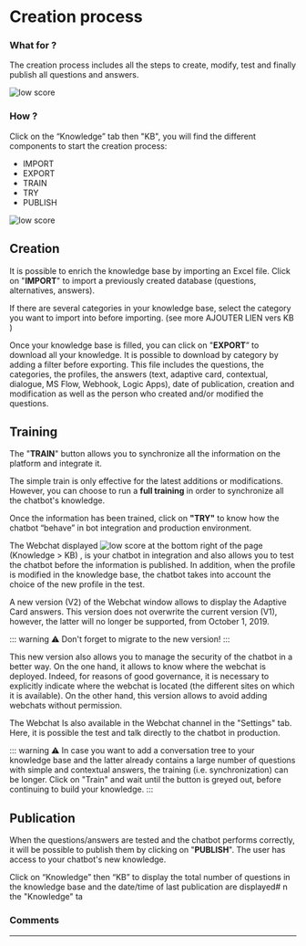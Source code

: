 # Creation process


### What for ?


The creation process includes all the steps to create, modify, test and finally
publish all questions and answers.

<div class="image_center">
  <img :src="$withBase('/assets/img/en/knowledge/creation1.png')" alt="low score">
</div>




### How ?


Click on the “Knowledge” tab then "KB", you will find the different components
to start the creation process:

-   IMPORT
-   EXPORT
-   TRAIN
-   TRY
-   PUBLISH

<div class="image_center">
  <img :src="$withBase('/assets/img/en/knowledge/creation2.png')" alt="low score">
</div>




**Creation**
------------------------------


It is possible to enrich the knowledge base by importing an Excel file. Click on
"**IMPORT**" to import a previously created database (questions, alternatives,
answers).

If there are several categories in your knowledge base, select the category you
want to import into before importing. (see more AJOUTER LIEN vers KB )

Once your knowledge base is filled, you can click on "**EXPORT**” to download
all your knowledge. It is possible to download by category by adding a filter
before exporting. This file includes the questions, the categories, the
profiles, the answers (text, adaptive card, contextual, dialogue, MS Flow,
Webhook, Logic Apps), date of publication, creation and modification as well as
the person who created and/or modified the questions.


**Training**
------------------------


The "**TRAIN**" button allows you to synchronize all the information on the
platform and integrate it.

The simple train is only effective for the latest additions or modifications. However, you can choose to run a **full training** in order to synchronize all the chatbot's knowledge. 

Once the information has been trained, click on **"TRY"** to know how the chatbot
“behave” in bot integration and production environment.

The Webchat displayed <img class="webchat_img" :src="$withBase('/assets/img/en/knowledge/creation3.png')" alt="low score"> at the bottom right of the page (Knowledge \> KB) , is your chatbot in
integration and also allows you to test the chatbot before the information is
published. In addition, when the profile is modified in the knowledge base, the
chatbot takes into account the choice of the new profile in the test.

A new version (V2) of the Webchat window allows to display the Adaptive Card
answers. This version does not overwrite the current version (V1), however, the
latter will no longer be supported, from October 1, 2019.

::: warning ⚠️
Don't forget to migrate to the new version!
:::

This new version also allows you to manage the security of the chatbot in a
better way. On the one hand, it allows to know where the webchat is deployed.
Indeed, for reasons of good governance, it is necessary to explicitly indicate
where the webchat is located (the different sites on which it is available). On
the other hand, this version allows to avoid adding webchats without permission.

The Webchat Is also available in the Webchat channel in the "Settings" tab.
Here, it is possible the test and talk directly to the chatbot in production.

::: warning ⚠️
In case you want to add a conversation tree to your knowledge base and the latter already contains a large number of questions with simple and contextual answers, the training (i.e. synchronization) can be longer. Click on "Train" and wait until the button is greyed out, before continuing to build your knowledge. 
:::



**Publication**
--------------------------


When the questions/answers are tested and the chatbot performs correctly, it
will be possible to publish them by clicking on "**PUBLISH**". The user has
access to your chatbot's new knowledge.

Click on “Knowledge” then “KB” to display the total number of questions in the
knowledge base and the date/time of last publication are displayed# n the
"Knowledge" ta


### Comments
---
<div id="disqus_thread"></div>

<script>

export default {
  mounted () {

    var disqus_config = function () {
      this.page.url = "https://docs.witivio.com";  // Replace PAGE_URL with your page's canonical URL variable
      this.page.identifier = "witivio_#15"; // Replace PAGE_IDENTIFIER with your page's unique identifier variable
    };

(function() { // DON'T EDIT BELOW THIS LINE
var d = document, s = d.createElement('script');
s.src = 'https://docs-witivio.disqus.com/embed.js';
s.setAttribute('data-timestamp', +new Date());
(d.head || d.body).appendChild(s);
})();
  }
}
</script>